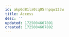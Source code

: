 ```yaml
---
id: akp6d81la0cq05rnpqw133w
title: Access
desc: ''
updated: 1725004607891
created: 1725004607892
---
```

